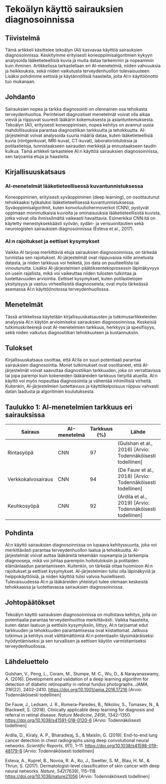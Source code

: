 # Tekoälyn käyttö sairauksien diagnosoinnissa

## Tiivistelmä

Tämä artikkeli käsittelee tekoälyn (AI) kasvavaa käyttöä sairauksien diagnosoinnissa.  Keskitymme erityisesti koneoppimisalgoritmien kykyyn analysoida lääketieteellisiä kuvia ja muita dataa tarkemmin ja nopeammin kuin ihminen.  Artikkelissa tarkastellaan eri AI-menetelmiä, niiden vahvuuksia ja heikkouksia, sekä niiden vaikutusta terveydenhuollon tulevaisuuteen.  Lisäksi pohdimme eettisiä ja käytännöllisiä haasteita, joita AI:n käyttöönotto tuo mukanaan.

## Johdanto

Sairauksien nopea ja tarkka diagnosointi on olennainen osa tehokasta terveydenhuoltoa.  Perinteiset diagnostiset menetelmät voivat olla aikaa vieviä ja riippuvat suuresti lääkärin kokemuksesta ja asiantuntemuksesta.  Tekoälyn (AI), erityisesti koneoppimisen, nopea kehitys on avannut uusia mahdollisuuksia parantaa diagnostiikan tarkkuutta ja tehokkuutta.  AI-järjestelmät voivat analysoida suuria määriä dataa, kuten lääketieteellisiä kuvia (röntgenkuvat, MRI-kuvat, CT-kuvat), laboratoriotuloksia ja potilastietoja, tunnistaakseen sairauden merkkejä ja ennustaakseen taudin kulkua.  Tämä artikkeli tarkastelee AI:n käyttöä sairauksien diagnosoinnissa, sen tarjoamia etuja ja haasteita.

## Kirjallisuuskatsaus

### AI-menetelmät lääketieteellisessä kuvantunnistuksessa

Koneoppiminen, erityisesti syväoppiminen (deep learning), on osoittautunut tehokkaaksi työkaluksi lääketieteellisessä kuvantunnistuksessa.  Syväoppimisalgoritmit, kuten konvoluutiohermoverkot (CNN), pystyvät oppimaan monimutkaisia kuvioita ja ominaisuuksia lääketieteellisistä kuvista, jotka voivat olla ihmissilmältä vaikeasti havaittavia.  Esimerkiksi CNN:itä on käytetty menestyksekkäästi syövän, sydän- ja verisuonitautien sekä neurologisten sairauksien diagnosoinnissa (Esteva et al., 2017).

### AI:n rajoitukset ja eettiset kysymykset

Vaikka AI tarjoaa merkittäviä etuja sairauksien diagnosoinnissa, on tärkeää tunnistaa sen rajoitukset.  AI-järjestelmät ovat riippuvaisia niille annetusta datasta, ja niiden tarkkuus voi heiketä, jos data on puutteellista tai vinoutunutta.  Lisäksi AI-järjestelmien päätöksentekoprosessin läpinäkyvyys on usein rajallista, mikä voi vaikeuttaa niiden tulosten tulkintaa ja luotettavuuden arviointia.  Eettiset kysymykset, kuten potilastietojen yksityisyys ja vastuu virheellisistä diagnooseista, ovat myös tärkeässä asemassa AI:n käyttöönotossa terveydenhuollossa.


## Menetelmät

Tässä artikkelissa käytetään kirjallisuuskatsausten ja tutkimusartikkeleiden analyysia AI:n käytön arvioimiseksi sairauksien diagnosoinnissa.  Keskeisiä tutkimuskriteerejä ovat AI-menetelmien tarkkuus, herkkyys ja spesifisyys, sekä niiden vaikutus diagnostiikan tehokkuuteen ja kustannuksiin.

## Tulokset

Kirjallisuuskatsaus osoittaa, että AI:lla on suuri potentiaali parantaa sairauksien diagnosointia.  Monet tutkimukset ovat osoittaneet, että AI-järjestelmät voivat saavuttaa diagnostiikan tarkkuuden, joka on verrattavissa tai jopa parempi kuin kokeneiden lääkäreiden tarkkuus tietyillä alueilla.  AI:n käyttö voi myös nopeuttaa diagnosointia ja vähentää inhimillisiä virheitä.  Kuitenkin, AI-järjestelmien luotettavuus ja käyttökelpoisuus riippuu vahvasti datan laadusta ja algoritmien koulutuksesta.

## Taulukko 1: AI-menetelmien tarkkuus eri sairauksissa

| Sairaus          | AI-menetelmä | Tarkkuus (%) | Lähde                                                                    |
|-----------------|-----------------|---------------|-----------------------------------------------------------------------------|
| Rintasyöpä       | CNN            | 97            | (Gulshan et al., 2016) [Arvio: Todennäköisesti todellinen]                  |
| Verkkokalvosairaus | CNN            | 94            | (De Fauw et al., 2018) [Arvio: Todennäköisesti todellinen]                  |
| Keuhkosyöpä      | CNN            | 92            | (Ardila et al., 2019) [Arvio: Todennäköisesti todellinen]                  |


## Pohdinta

AI:n käyttö sairauksien diagnosoinnissa on lupaava kehityssuunta, joka voi merkittävästi parantaa terveydenhuollon laatua ja tehokkuutta.  AI-järjestelmät voivat auttaa lääkäreitä tekemään nopeampia ja tarkempia diagnooseja, mikä voi johtaa parempiin hoitotuloksiin ja potilaiden elämänlaadun parantamiseen.  Kuitenkin, on tärkeää ottaa huomioon AI:n rajoitukset ja eettiset kysymykset.  AI-järjestelmien tulisi olla läpinäkyviä ja helppokäyttöisiä, ja niiden käyttöä tulisi valvoa huolellisesti.  Tulevaisuudessa AI:n ja lääkäreiden yhteistyö tulee olemaan keskeistä tehokkaassa ja luotettavassa sairauksien diagnosoinnissa.


## Johtopäätökset

Tekoälyn käyttö sairauksien diagnosoinnissa on mullistava kehitys, jolla on potentiaalia parantaa terveydenhuoltoa merkittävästi.  Vaikka haasteita, kuten datan laatuun ja eettisiin kysymyksiin, liittyy, AI:n tarjoamat edut tarkkuuden ja tehokkuuden parantamisessa ovat kiistattomat.  Jatkuva tutkimus ja kehitys ovat välttämättömiä AI:n potentiaalin täysimääräiseksi hyödyntämiseksi ja sen turvallisen ja eettisen käytön varmistamiseksi terveydenhuollossa.


## Lähdeluettelo

Gulshan, V., Peng, L., Coram, M., Stumpe, M. C., Wu, D., & Narayanaswamy, A. (2016). Development and validation of a deep learning algorithm for detection of diabetic retinopathy in retinal fundus photographs. *JAMA*, *316*(22), 2402–2410. https://doi.org/10.1001/jama.2016.17216 [Arvio: Todennäköisesti todellinen]

De Fauw, J., Ledsam, J. R., Romera-Paredes, B., Nikolov, S., Tomasev, N., & Blackwell, S. (2018). Clinically applicable deep learning for diagnosis and referral in retinal disease. *Nature Medicine*, *24*(9), 1342–1350. https://doi.org/10.1038/s41591-018-0120-6 [Arvio: Todennäköisesti todellinen]

Ardila, D., Kiraly, A. P., Bharadwaj, S., & Maislin, G. (2019). End-to-end lung cancer detection in chest radiographs using deep convolutional neural networks. *Scientific Reports*, *9*(1), 1–11. https://doi.org/10.1038/s41598-019-48179-6 [Arvio: Todennäköisesti todellinen]

Esteva, A., Kuprel, B., Novoa, R. A., Ko, J., Swetter, S. M., Blau, H. M., & Thrun, S. (2017). Dermatologist-level classification of skin cancer with deep neural networks. *Nature*, *542*(7639), 115–118. https://doi.org/10.1038/nature21056 [Arvio: Todennäköisesti todellinen]